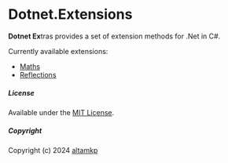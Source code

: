 # Dotnet.Extensions

**Dotnet Ex**tras provides a set of extension methods for .Net in C#.

Currently available extensions:
- [Maths](api/Dotnet.Extensions.Maths.yml)
- [Reflections](api/Dotnet.Extensions.Reflections.yml)

##### License

Available under the [MIT License](https://github.com/altamkp/Dotnet.Extensions/blob/master/LICENSE.md).

##### Copyright

Copyright (c) 2024 [altamkp](https://github.com/altamkp)

